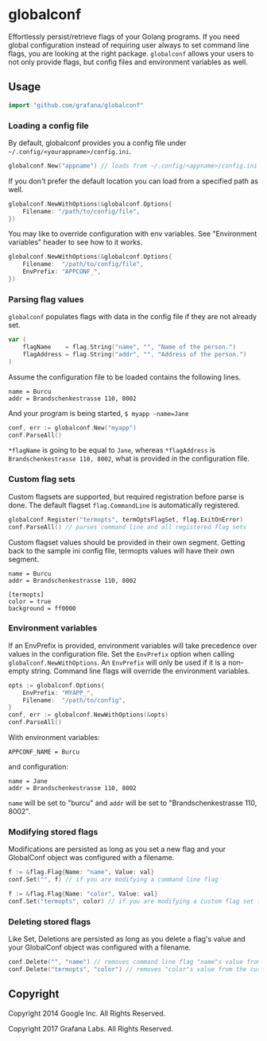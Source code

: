 # globalconf

Effortlessly persist/retrieve flags of your Golang programs. If you need global configuration instead of requiring user always to set command line flags, you are looking at the right package. `globalconf` allows your users to not only provide flags, but config files and environment variables as well.

## Usage

~~~ go
import "github.com/grafana/globalconf"
~~~

### Loading a config file

By default, globalconf provides you a config file under `~/.config/<yourappname>/config.ini`.

~~~ go
globalconf.New("appname") // loads from ~/.config/<appname>/config.ini
~~~

If you don't prefer the default location you can load from a specified path as well.

~~~ go
globalconf.NewWithOptions(&globalconf.Options{
	Filename: "/path/to/config/file",
})
~~~

You may like to override configuration with env variables. See "Environment variables" header to see how to it works.

~~~ go
globalconf.NewWithOptions(&globalconf.Options{
	Filename:  "/path/to/config/file",
	EnvPrefix: "APPCONF_",
})
~~~

### Parsing flag values

`globalconf` populates flags with data in the config file if they are not already set.

~~~ go
var (
	flagName    = flag.String("name", "", "Name of the person.")
	flagAddress = flag.String("addr", "", "Address of the person.")
)
~~~
	
Assume the configuration file to be loaded contains the following lines.

	name = Burcu
	addr = Brandschenkestrasse 110, 8002

And your program is being started, `$ myapp -name=Jane`
~~~ go
conf, err := globalconf.New("myapp")
conf.ParseAll()
~~~

`*flagName` is going to be equal to `Jane`, whereas `*flagAddress` is `Brandschenkestrasse 110, 8002`, what is provided in the configuration file.

### Custom flag sets

Custom flagsets are supported, but required registration before parse is done. The default flagset `flag.CommandLine` is automatically registered.

~~~ go
globalconf.Register("termopts", termOptsFlagSet, flag.ExitOnError)
conf.ParseAll() // parses command line and all registered flag sets
~~~

Custom flagset values should be provided in their own segment. Getting back to the sample ini config file, termopts values will have their own segment.

	name = Burcu
	addr = Brandschenkestrasse 110, 8002
	
	[termopts]
	color = true
	background = ff0000

### Environment variables

If an EnvPrefix is provided, environment variables will take precedence over values in the configuration file.
Set the `EnvPrefix` option when calling `globalconf.NewWithOptions`.
An `EnvPrefix` will only be used if it is a non-empty string.
Command line flags will override the environment variables.

~~~ go
opts := globalconf.Options{
	EnvPrefix: "MYAPP_",
	Filename:  "/path/to/config",
}
conf, err := globalconf.NewWithOptions(&opts)
conf.ParseAll()
~~~

With environment variables:

	APPCONF_NAME = Burcu

and configuration:

	name = Jane
	addr = Brandschenkestrasse 110, 8002

`name` will be set to "burcu" and `addr` will be set to "Brandschenkestrasse 110, 8002".

### Modifying stored flags

Modifications are persisted as long as you set a new flag and your GlobalConf
object was configured with a filename.

~~~ go
f := &flag.Flag{Name: "name", Value: val}
conf.Set("", f) // if you are modifying a command line flag

f := &flag.Flag{Name: "color", Value: val}
conf.Set("termopts", color) // if you are modifying a custom flag set flag
~~~

### Deleting stored flags

Like Set, Deletions are persisted as long as you delete a flag's value and your
GlobalConf object was configured with a filename.

~~~ go
conf.Delete("", "name") // removes command line flag "name"s value from config
conf.Delete("termopts", "color") // removes "color"s value from the custom flag set
~~~

## Copyright
Copyright 2014 Google Inc. All Rights Reserved.

Copyright 2017 Grafana Labs. All Rights Reserved.

